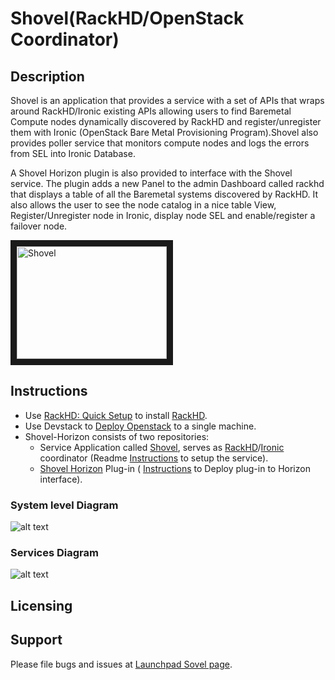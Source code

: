 # Shovel(RackHD/OpenStack Coordinator)

## Description
Shovel is an application that provides a service with a set of APIs that wraps around RackHD/Ironic existing APIs allowing users to find Baremetal Compute nodes dynamically  discovered by RackHD and register/unregister them with Ironic (OpenStack Bare Metal Provisioning Program).Shovel also provides poller service that monitors compute nodes and logs the errors from SEL into Ironic Database.

A Shovel Horizon plugin is also provided to interface with the Shovel service. The plugin adds a new Panel to the admin Dashboard called rackhd that displays a table of all the Baremetal systems discovered by RackHD. It also allows the user to see the node catalog in a nice table View, Register/Unregister node in Ironic, display node SEL and enable/register a failover node.

<a href="http://www.youtube.com/watch?feature=player_embedded&v=LluHht5ixTI" target="_blank"><img src="http://img.youtube.com/vi/LluHht5ixTI/0.jpg" 
alt="Shovel" width="240" height="180" border="10" /></a>

## Instructions
-  Use [RackHD: Quick Setup](http://rackhd.readthedocs.org/en/latest/getting_started.html) to install  [RackHD](https://github.com/RackHD/RackHD).
- Use Devstack to [Deploy Openstack](http://docs.openstack.org/developer/ironic/dev/dev-quickstart.html#deploying-ironic-with-devstack) to a single machine.
- Shovel-Horizon consists of two repositories:
  - Service Application called [Shovel](https://github.com/keedya/Shovel), serves as [RackHD](https://github.com/RackHD/RackHD)/[Ironic](https://wiki.openstack.org/wiki/Ironic) coordinator (Readme [Instructions](https://github.com/keedya/Shovel/blob/master/shovel_instructions.md) to setup the service). 
  - [Shovel Horizon](https://github.com/keedya/shovel-horizon-plugin) Plug-in ( [Instructions](https://github.com/keedya/shovel-horizon-plugin/blob/master/README.md) to Deploy plug-in to Horizon interface).

### System level Diagram
![alt text](https://github.com/keedya/Shovel/blob/master/snapshot/dev_config.PNG)

### Services Diagram
![alt text](https://github.com/keedya/Shovel/blob/master/snapshot/shovel_func.png)

## Licensing

## Support
Please file bugs and issues at [Launchpad Sovel page](https://launchpad.net/shovel).
